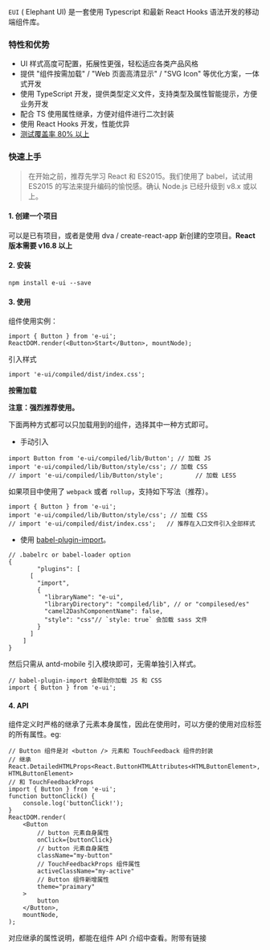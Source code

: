 `EUI` ( Elephant UI) 是一套使用 Typescript 和最新 React Hooks 语法开发的移动端组件库。

### 特性和优势

-   UI 样式高度可配置，拓展性更强，轻松适应各类产品风格
-   提供 "组件按需加载" / "Web 页面高清显示" / "SVG Icon" 等优化方案，一体式开发
-   使用 TypeScript 开发，提供类型定义文件，支持类型及属性智能提示，方便业务开发
-   配合 TS 使用属性继承，方便对组件进行二次封装
-   使用 React Hooks 开发，性能优异
-   [测试覆盖率 80% 以上](https://codecov.io/gh/jdthfe/eui/)

### 快速上手

> 在开始之前，推荐先学习 React 和 ES2015。我们使用了 babel，试试用 ES2015 的写法来提升编码的愉悦感。确认 Node.js 已经升级到 v8.x 或以上。

#### 1. 创建一个项目

可以是已有项目，或者是使用 dva / create-react-app 新创建的空项目。**React 版本需要 v16.8 以上**

#### 2. 安装

```tsx
npm install e-ui --save
```

#### 3. 使用

组件使用实例：

```tsx
import { Button } from 'e-ui';
ReactDOM.render(<Button>Start</Button>, mountNode);
```

引入样式

```tsx
import 'e-ui/compiled/dist/index.css';
```

**按需加载**

**注意：强烈推荐使用。**

下面两种方式都可以只加载用到的组件，选择其中一种方式即可。

-   手动引入

```tsx
import Button from 'e-ui/compiled/lib/Button'; // 加载 JS
import 'e-ui/compiled/lib/Button/style/css'; // 加载 CSS
// import 'e-ui/compiled/lib/Button/style';         // 加载 LESS
```

如果项目中使用了 `webpack` 或者 `rollup`，支持如下写法（推荐）。

```tsx
import { Button } from 'e-ui';
import 'e-ui/compiled/lib/Button/style/css'; // 加载 CSS
// import 'e-ui/compiled/dist/index.css';   // 推荐在入口文件引入全部样式
```

-   使用 [babel-plugin-import](https://github.com/ant-design/babel-plugin-import)。

```tsx
// .babelrc or babel-loader option
{
        "plugins": [
      [
        "import",
        {
          "libraryName": "e-ui",
          "libraryDirectory": "compiled/lib", // or "compilesed/es"
          "camel2DashComponentName": false,
          "style": "css"// `style: true` 会加载 sass 文件
        }
      ]
    ]
}
```

然后只需从 antd-mobile 引入模块即可，无需单独引入样式。

```tsx
// babel-plugin-import 会帮助你加载 JS 和 CSS
import { Button } from 'e-ui';
```

#### 4. API

组件定义时严格的继承了元素本身属性，因此在使用时，可以方便的使用对应标签的所有属性。eg:

```tsx
// Button 组件是对 <button /> 元素和 TouchFeedback 组件的封装
// 继承 React.DetailedHTMLProps<React.ButtonHTMLAttributes<HTMLButtonElement>, HTMLButtonElement>
// 和 TouchFeedbackProps
import { Button } from 'e-ui';
function buttonClick() {
    console.log('buttonClick!');
}
ReactDOM.render(
    <Button
        // button 元素自身属性
        onClick={buttonClick}
        // button 元素自身属性
        className="my-button"
        // TouchFeedbackProps 组件属性
        activeClassName="my-active"
        // Button 组件新增属性
        theme="praimary"
    >
        button
    </Button>,
    mountNode,
);
```

对应继承的属性说明，都能在组件 API 介绍中查看。附带有链接

